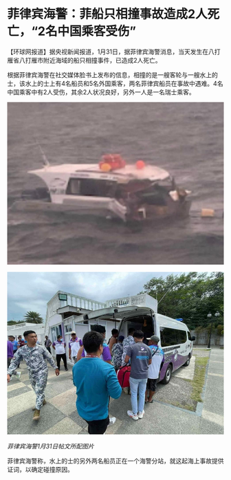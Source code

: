 # 菲律宾海警：菲船只相撞事故造成2人死亡，“2名中国乘客受伤”

【环球网报道】据央视新闻报道，1月31日，据菲律宾海警消息，当天发生在八打雁省八打雁市附近海域的船只相撞事件，已造成2人死亡。

根据菲律宾海警在社交媒体脸书上发布的信息，相撞的是一艘客轮与一艘水上的士，该水上的士上有4名船员和5名外国乘客，两名菲律宾船员在事故中遇难。4名中国乘客中有2人受伤，其余2人状况良好，另外一人是一名瑞士乘客。

![c22011aacda011b1ca3ffb5d4680f817.jpg](https://raw.githubusercontent.com/qqhsx/qqnews_image/main/2024/01/31/菲律宾海警：菲船只相撞事故造成2人死亡，“2名中国乘客受伤”/c22011aacda011b1ca3ffb5d4680f817.jpg)

![32a776ec771aed3ffe2d75a0e9a10e48.jpg](https://raw.githubusercontent.com/qqhsx/qqnews_image/main/2024/01/31/菲律宾海警：菲船只相撞事故造成2人死亡，“2名中国乘客受伤”/32a776ec771aed3ffe2d75a0e9a10e48.jpg)

 _菲律宾海警1月31日帖文所配图片_

菲律宾海警称，水上的士的另外两名船员正在一个海警分站，就这起海上事故提供证词，以确定碰撞原因。

